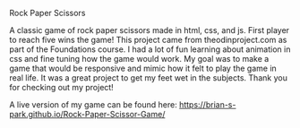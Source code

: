 Rock Paper Scissors

A classic game of rock paper scissors made in html, css, and js. First player to reach five wins the game! This project came from theodinproject.com as part of the Foundations course. I had a lot of fun learning about animation in css and fine tuning how the game would work. My goal was to make a game that would be responsive and mimic how it felt to play the game in real life. It was a great project to get my feet wet in the subjects. Thank you for checking out my project!

A live version of my game can be found here: https://brian-s-park.github.io/Rock-Paper-Scissor-Game/


